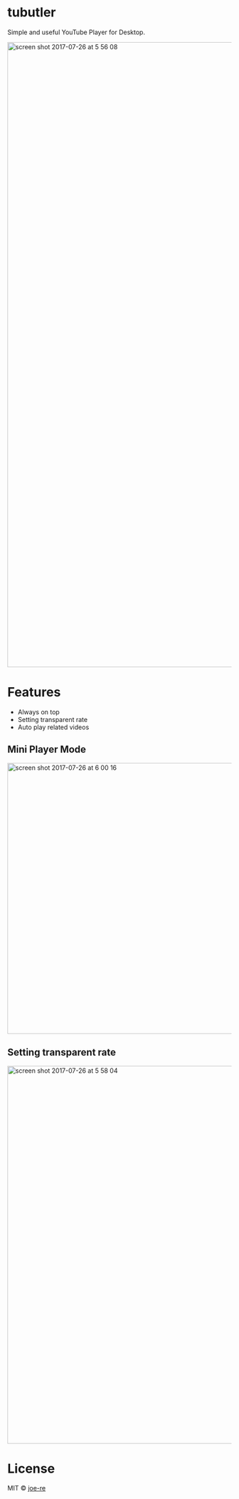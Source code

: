 # tubutler

Simple and useful YouTube Player for Desktop.

<img width="1403" alt="screen shot 2017-07-26 at 5 56 08" src="https://user-images.githubusercontent.com/4954534/28593518-848b46e6-71c7-11e7-9015-8273807eb626.png">

# Features

- Always on top
- Setting transparent rate
- Auto play related videos

## Mini Player Mode

<img width="608" alt="screen shot 2017-07-26 at 6 00 16" src="https://user-images.githubusercontent.com/4954534/28593585-c2d13406-71c7-11e7-9e84-be8213a73b33.png">

## Setting transparent rate

<img width="848" alt="screen shot 2017-07-26 at 5 58 04" src="https://user-images.githubusercontent.com/4954534/28593530-8fc72958-71c7-11e7-921f-f7dca0b6f0e5.png">

# License

MIT © [joe-re](https://github.com/joe-re)
